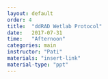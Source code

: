 ```yaml
---
layout: default
order: 4
title:  "ddRAD Wetlab Protocol"
date:   2017-07-31
time:   "Afternoon"
categories: main
instructor: "Pati"
materials: "insert-link"
material-type: "ppt"
---
```


